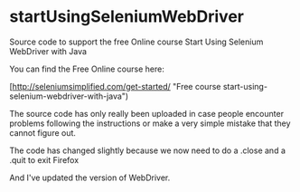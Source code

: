 startUsingSeleniumWebDriver
===========================

Source code to support the free Online course Start Using Selenium WebDriver with Java

You can find the Free Online course here:

[http://seleniumsimplified.com/get-started/ "Free course start-using-selenium-webdriver-with-java")

The source code has only really been uploaded in case people encounter problems following the instructions or make a very simple mistake that they cannot figure out.

The code has changed slightly because we now need to do a .close and a .quit to exit Firefox

And I've updated the version of WebDriver.
